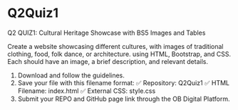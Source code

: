 # Q2Quiz1
Q2 QUIZ1: Cultural Heritage Showcase with BS5 Images and Tables

Create a website showcasing different cultures, with images of traditional clothing, food, folk dance, or architecture. using HTML, Bootstrap, and CSS. Each should have an image, a brief description, and relevant details.

1. Download and follow the guidelines.
2. Save your file with this filename format:
      ✅ Repository: Q2Quiz1
      ✅ HTML Filename: index.html
      ✅ External CSS: style.css
3. Submit your REPO and GitHub page link through the OB Digital Platform.
